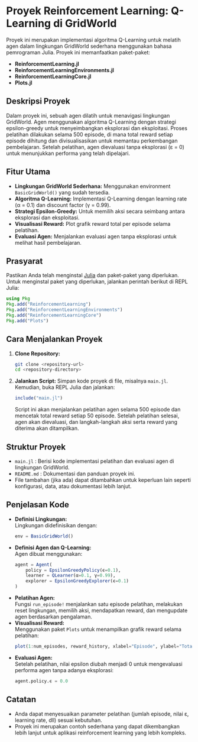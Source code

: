 # Proyek Reinforcement Learning: Q-Learning di GridWorld

Proyek ini merupakan implementasi algoritma Q-Learning untuk melatih agen dalam lingkungan GridWorld sederhana menggunakan bahasa pemrograman Julia. Proyek ini memanfaatkan paket-paket:
- **ReinforcementLearning.jl**
- **ReinforcementLearningEnvironments.jl**
- **ReinforcementLearningCore.jl**
- **Plots.jl**

## Deskripsi Proyek
Dalam proyek ini, sebuah agen dilatih untuk menavigasi lingkungan GridWorld. Agen menggunakan algoritma Q-Learning dengan strategi epsilon-greedy untuk menyeimbangkan eksplorasi dan eksploitasi. Proses pelatihan dilakukan selama 500 episode, di mana total reward setiap episode dihitung dan divisualisasikan untuk memantau perkembangan pembelajaran. Setelah pelatihan, agen dievaluasi tanpa eksplorasi (ε = 0) untuk menunjukkan performa yang telah dipelajari.

## Fitur Utama
- **Lingkungan GridWorld Sederhana:** Menggunakan environment `BasicGridWorld()` yang sudah tersedia.
- **Algoritma Q-Learning:** Implementasi Q-Learning dengan learning rate (α = 0.1) dan discount factor (γ = 0.99).
- **Strategi Epsilon-Greedy:** Untuk memilih aksi secara seimbang antara eksplorasi dan eksploitasi.
- **Visualisasi Reward:** Plot grafik reward total per episode selama pelatihan.
- **Evaluasi Agen:** Menjalankan evaluasi agen tanpa eksplorasi untuk melihat hasil pembelajaran.

## Prasyarat
Pastikan Anda telah menginstal [Julia](https://julialang.org/) dan paket-paket yang diperlukan. Untuk menginstal paket yang diperlukan, jalankan perintah berikut di REPL Julia:

```julia
using Pkg
Pkg.add("ReinforcementLearning")
Pkg.add("ReinforcementLearningEnvironments")
Pkg.add("ReinforcementLearningCore")
Pkg.add("Plots")
```

## Cara Menjalankan Proyek

1. **Clone Repository:**
   ```bash
   git clone <repository-url>
   cd <repository-directory>
   ```

2. **Jalankan Script:**
   Simpan kode proyek di file, misalnya `main.jl`. Kemudian, buka REPL Julia dan jalankan:
   ```julia
   include("main.jl")
   ```
   Script ini akan menjalankan pelatihan agen selama 500 episode dan mencetak total reward setiap 50 episode. Setelah pelatihan selesai, agen akan dievaluasi, dan langkah-langkah aksi serta reward yang diterima akan ditampilkan.

## Struktur Proyek
- `main.jl` : Berisi kode implementasi pelatihan dan evaluasi agen di lingkungan GridWorld.
- `README.md` : Dokumentasi dan panduan proyek ini.
- File tambahan (jika ada) dapat ditambahkan untuk keperluan lain seperti konfigurasi, data, atau dokumentasi lebih lanjut.

## Penjelasan Kode
- **Definisi Lingkungan:**  
  Lingkungan didefinisikan dengan:
  ```julia
  env = BasicGridWorld()
  ```
- **Definisi Agen dan Q-Learning:**  
  Agen dibuat menggunakan:
  ```julia
  agent = Agent(
      policy = EpsilonGreedyPolicy(ϵ=0.1),
      learner = QLearner(α=0.1, γ=0.99),
      explorer = EpsilonGreedyExplorer(ϵ=0.1)
  )
  ```
- **Pelatihan Agen:**  
  Fungsi `run_episode!` menjalankan satu episode pelatihan, melakukan reset lingkungan, memilih aksi, mendapatkan reward, dan mengupdate agen berdasarkan pengalaman.
- **Visualisasi Reward:**  
  Menggunakan paket `Plots` untuk menampilkan grafik reward selama pelatihan:
  ```julia
  plot(1:num_episodes, reward_history, xlabel="Episode", ylabel="Total Reward", title="Training Reward over Episodes", legend=false)
  ```
- **Evaluasi Agen:**  
  Setelah pelatihan, nilai epsilon diubah menjadi 0 untuk mengevaluasi performa agen tanpa adanya eksplorasi:
  ```julia
  agent.policy.ϵ = 0.0
  ```

## Catatan
- Anda dapat menyesuaikan parameter pelatihan (jumlah episode, nilai ε, learning rate, dll) sesuai kebutuhan.
- Proyek ini merupakan contoh sederhana yang dapat dikembangkan lebih lanjut untuk aplikasi reinforcement learning yang lebih kompleks.

